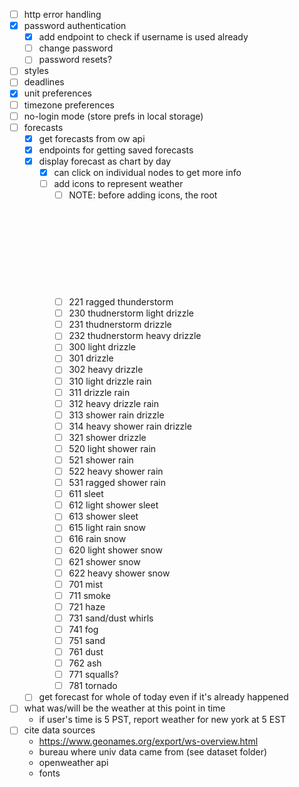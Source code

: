 - [ ] http error handling
- [x] password authentication
  - [x] add endpoint to check if username is used already
  - [ ] change password
  - [ ] password resets?
- [ ] styles
- [ ] deadlines
- [x] unit preferences
- [ ] timezone preferences
- [ ] no-login mode (store prefs in local storage)
- [ ] forecasts
  - [x] get forecasts from ow api
  - [x] endpoints for getting saved forecasts
  - [x] display forecast as chart by day
    - [x] can click on individual nodes to get more info
    - [ ] add icons to represent weather
      - [ ] NOTE: before adding icons, the root <svg> tag has to have id "svg"
      - [ ] 221 ragged thunderstorm
      - [ ] 230 thudnerstorm light drizzle
      - [ ] 231 thudnerstorm drizzle
      - [ ] 232 thudnerstorm heavy drizzle
      - [ ] 300 light drizzle
      - [ ] 301 drizzle
      - [ ] 302 heavy drizzle
      - [ ] 310 light drizzle rain
      - [ ] 311 drizzle rain
      - [ ] 312 heavy drizzle rain
      - [ ] 313 shower rain drizzle
      - [ ] 314 heavy shower rain drizzle
      - [ ] 321 shower drizzle
      - [ ] 520 light shower rain
      - [ ] 521 shower rain
      - [ ] 522 heavy shower rain
      - [ ] 531 ragged shower rain
      - [ ] 611 sleet
      - [ ] 612 light shower sleet
      - [ ] 613 shower sleet
      - [ ] 615 light rain snow
      - [ ] 616 rain snow
      - [ ] 620 light shower snow
      - [ ] 621 shower snow
      - [ ] 622 heavy shower snow
      - [ ] 701 mist
      - [ ] 711 smoke
      - [ ] 721 haze
      - [ ] 731 sand/dust whirls
      - [ ] 741 fog
      - [ ] 751 sand
      - [ ] 761 dust
      - [ ] 762 ash
      - [ ] 771 squalls?
      - [ ] 781 tornado
  - [ ] get forecast for whole of today even if it's already happened
- [ ] what was/will be the weather at this point in time
  - if user's time is 5 PST, report weather for new york at 5 EST
- [ ] cite data sources
  - https://www.geonames.org/export/ws-overview.html
  - bureau where univ data came from (see dataset folder)
  - openweather api
  - fonts
